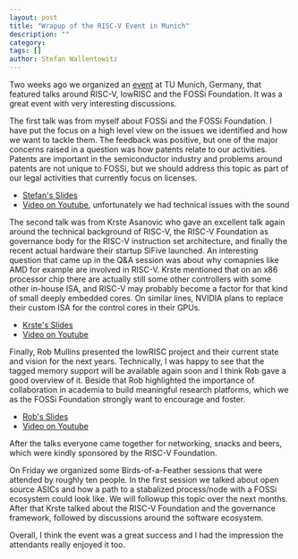 ```yaml
---
layout: post
title: "Wrapup of the RISC-V Event in Munich"
description: ""
category:
tags: []
author: Stefan Wallentowitz
---
```


Two weeks ago we organized an [event](/riscv-munich) at TU Munich,
Germany, that featured talks around RISC-V, lowRISC and the FOSSi
Foundation. It was a great event with very interesting discussions.

The first talk was from myself about FOSSi and the FOSSi Foundation. I
have put the focus on a high level view on the issues we identified
and how we want to tackle them. The feedback was positive, but one of
the major concerns raised in a question was how patents relate to our
activities. Patents are important in the semiconductor industry and
problems around patents are not unique to FOSSi, but we should address
this topic as part of our legal activities that currently focus on
licenses.

 * [Stefan's Slides](https://speakerdeck.com/wallento/free-and-open-source-silicon)
 * [Video on Youtube](https://www.youtube.com/watch?v=_si_WfWAohY),
 unfortunately we had technical issues with the sound

The second talk was from Krste Asanovic who gave an excellent talk
again around the technical background of RISC-V, the RISC-V Foundation
as governance body for the RISC-V instruction set architecture, and
finally the recent actual hardware their startup SiFive launched. An
interesting question that came up in the Q&A session was about why
comapnies like AMD for example are involved in RISC-V. Krste mentioned
that on an x86 processor chip there are actually still some other
controllers with some other in-house ISA, and RISC-V may probably
become a factor for that kind of small deeply embedded cores. On
similar lines, NVIDIA plans to replace their custom ISA for the
control cores in their GPUs.

 * [Krste's Slides](/assets/RISCV-20170323-Munich.pdf)
 * [Video on Youtube](https://www.youtube.com/watch?v=hWOnU2ELBLc)

Finally, Rob Mullins presented the lowRISC project and their current
state and vision for the next years. Technically, I was happy to see
that the tagged memory support will be available again soon and I
think Rob gave a good overview of it. Beside that Rob highlighted the
importance of collaboration in academia to build meaningful research
platforms, which we as the FOSSi Foundation strongly want to encourage
and foster.

 * [Rob's Slides](/assets/lowRISC-Munich.pdf)
 * [Video on Youtube](https://www.youtube.com/watch?v=g_5jRnCnNU0)

After the talks everyone came together for networking, snacks and
beers, which were kindly sponsored by the RISC-V Foundation.

On Friday we organized some Birds-of-a-Feather sessions that were
attended by roughly ten people. In the first session we talked about
open source ASICs and how a path to a stabalized process/node with a
FOSSi ecosystem could look like. We will followup this topic over the
next months. After that Krste talked about the RISC-V Foundation and
the governance framework, followed by discussions around the software
ecosystem.

Overall, I think the event was a great success and I had the
impression the attendants really enjoyed it too.

